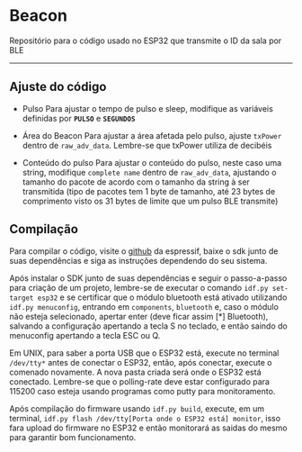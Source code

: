 # Beacon
Repositório para o código usado no ESP32 que transmite o ID da sala por BLE

---

## Ajuste do código 

- Pulso
Para ajustar o tempo de pulso e sleep, modifique as variáveis definidas por **`PULSO`** e **`SEGUNDOS`**

- Área do Beacon
Para ajustar a área afetada pelo pulso, ajuste `txPower` dentro de `raw_adv_data`. Lembre-se que txPower utiliza de decibéis

- Conteúdo do pulso
Para ajustar o conteúdo do pulso, neste caso uma string, modifique `complete name` dentro de `raw_adv_data`, ajustando o tamanho do pacote de acordo com o tamanho da string à ser transmitida (tipo de pacotes tem 1 byte de tamanho, até 23 bytes de comprimento visto os 31 bytes de limite que um pulso BLE transmite)

## Compilação 

Para compilar o código, visite o [github](https://github.com/espressif/esp-idf) da espressif, baixe o sdk junto de suas dependências e siga as instruções dependendo do seu sistema.

Após instalar o SDK junto de suas dependências e seguir o passo-a-passo para criação de um projeto, lembre-se de executar o comando `idf.py set-target esp32` e se certificar que o módulo bluetooth está ativado utilizando `idf.py menuconfig`, entrando em `components`, `bluetooth` e, caso o módulo não esteja selecionado, apertar enter (deve ficar assim [*] Bluetooth), salvando a configuração apertando a tecla S no teclado, e então saindo do menuconfig apertando a tecla ESC ou Q.  

Em UNIX, para saber a porta USB que o ESP32 está, execute no terminal `/dev/tty*` antes de conectar o ESP32, então, após conectar, execute o comenado novamente. A nova pasta criada será onde o ESP32 está conectado. Lembre-se que o polling-rate deve estar configurado para 115200 caso esteja usando programas como putty para monitoramento. 

Após compilação do firmware usando `idf.py build`, execute, em um terminal, `idf.py flash /dev/tty[Porta onde o ESP32 está] monitor`, isso fara upload do firmware no ESP32 e então monitorará as saidas do mesmo para garantir bom funcionamento. 

